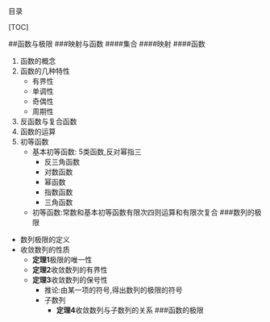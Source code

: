 目录

[TOC]

##函数与极限
###映射与函数
####集合
####映射
####函数
1. 函数的概念
2. 函数的几种特性
	- 有界性
	- 单调性
	- 奇偶性
	- 周期性
3. 反函数与复合函数
4. 函数的运算
5. 初等函数
	+ 基本初等函数:
	5类函数,反对幂指三
		- 反三角函数
		- 对数函数
		- 幂函数
		- 指数函数
		- 三角函数
	+ 初等函数:常数和基本初等函数有限次四则运算和有限次复合
###数列的极限

+ 数列极限的定义
+ 收敛数列的性质
	- **定理1**极限的唯一性
	- **定理2**收敛数列的有界性
	- **定理3**收敛数列的保号性
		+ 推论:由某一项的符号,得出数列的极限的符号
		+ 子数列
			- **定理4**收敛数列与子数列的关系
###函数的极限
